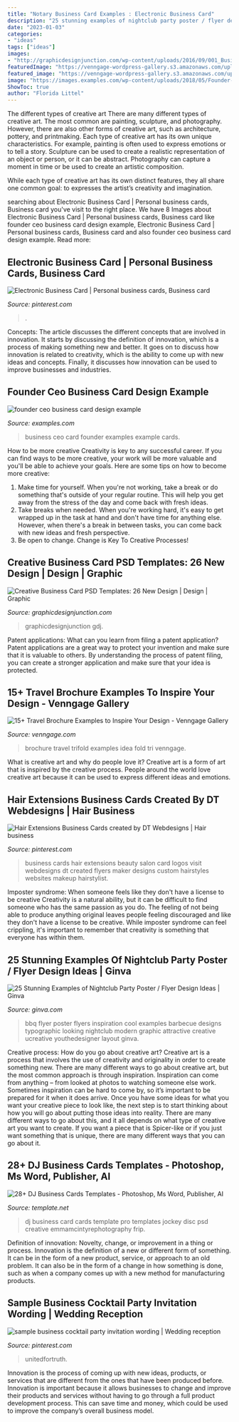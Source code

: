 ```yaml
---
title: "Notary Business Card Examples : Electronic Business Card"
description: "25 stunning examples of nightclub party poster / flyer design ideas"
date: "2023-01-03"
categories:
- "ideas"
tags: ["ideas"]
images:
- "http://graphicdesignjunction.com/wp-content/uploads/2016/09/001_Business_Card_Design.jpg"
featuredImage: "https://venngage-wordpress-gallery.s3.amazonaws.com/uploads/2018/08/Trifold-Brochure-Template.jpg"
featured_image: "https://venngage-wordpress-gallery.s3.amazonaws.com/uploads/2018/08/Trifold-Brochure-Template.jpg"
image: "https://images.examples.com/wp-content/uploads/2018/05/Founder-CEO-Business-Card-Design-Example.jpg"
ShowToc: true
author: "Florida Littel"
---
```



The different types of creative art
There are many different types of creative art. The most common are painting, sculpture, and photography. However, there are also other forms of creative art, such as architecture, pottery, and printmaking.
Each type of creative art has its own unique characteristics. For example, painting is often used to express emotions or to tell a story. Sculpture can be used to create a realistic representation of an object or person, or it can be abstract. Photography can capture a moment in time or be used to create an artistic composition.

While each type of creative art has its own distinct features, they all share one common goal: to expresses the artist’s creativity and imagination.

	

		
searching about Electronic Business Card | Personal business cards, Business card you've visit to the right place. We have 8 Images about Electronic Business Card | Personal business cards, Business card like founder ceo business card design example, Electronic Business Card | Personal business cards, Business card and also founder ceo business card design example. Read more:
		
    
## Electronic Business Card | Personal Business Cards, Business Card

<img loading=lazy src="https://i.pinimg.com/736x/c8/50/aa/c850aa87c7b7f6bff2e99439b5f954c7.jpg" onerror="this.onerror=null;this.src='https://tse2.mm.bing.net/th?id=OIP.-hxwSn1txLwdpz-aG454oAHaHa&amp;pid=15.1';" alt="Electronic Business Card | Personal business cards, Business card">

_Source: pinterest.com_

>. 

	

Concepts:
The article discusses the different concepts that are involved in innovation. It starts by discussing the definition of innovation, which is a process of making something new and better. It goes on to discuss how innovation is related to creativity, which is the ability to come up with new ideas and concepts. Finally, it discusses how innovation can be used to improve businesses and industries.

    
## Founder Ceo Business Card Design Example

<img loading=lazy src="https://images.examples.com/wp-content/uploads/2018/05/Founder-CEO-Business-Card-Design-Example.jpg" onerror="this.onerror=null;this.src='https://tse4.mm.bing.net/th?id=OIP.RjitfcikMrpU4SyzikfGkwHaE6&amp;pid=15.1';" alt="founder ceo business card design example">

_Source: examples.com_

>business ceo card founder examples example cards. 

	

How to be more creative
Creativity is key to any successful career. If you can find ways to be more creative, your work will be more valuable and you'll be able to achieve your goals. Here are some tips on how to become more creative: 
1. Make time for yourself. When you're not working, take a break or do something that's outside of your regular routine. This will help you get away from the stress of the day and come back with fresh ideas. 
2. Take breaks when needed. When you're working hard, it's easy to get wrapped up in the task at hand and don't have time for anything else. However, when there's a break in between tasks, you can come back with new ideas and fresh perspective. 
3. Be open to change. Change is Key To Creative Processes!

    
## Creative Business Card PSD Templates: 26 New Design | Design | Graphic

<img loading=lazy src="http://graphicdesignjunction.com/wp-content/uploads/2016/09/001_Business_Card_Design.jpg" onerror="this.onerror=null;this.src='https://tse3.mm.bing.net/th?id=OIP.kNEMvZlt40YF86XM9DRorQHaM9&amp;pid=15.1';" alt="Creative Business Card PSD Templates: 26 New Design | Design | Graphic">

_Source: graphicdesignjunction.com_

>graphicdesignjunction gdj. 

	

Patent applications: What can you learn from filing a patent application?
Patent applications are a great way to protect your invention and make sure that it is valuable to others. By understanding the process of patent filing, you can create a stronger application and make sure that your idea is protected.

    
## 15+ Travel Brochure Examples To Inspire Your Design - Venngage Gallery

<img loading=lazy src="https://venngage-wordpress-gallery.s3.amazonaws.com/uploads/2018/08/Trifold-Brochure-Template.jpg" onerror="this.onerror=null;this.src='https://tse3.mm.bing.net/th?id=OIP.x3MZRsgDSW1-Mz_JCXci0QHaHL&amp;pid=15.1';" alt="15+ Travel Brochure Examples to Inspire Your Design - Venngage Gallery">

_Source: venngage.com_

>brochure travel trifold examples idea fold tri venngage. 

	

What is creative art and why do people love it?
Creative art is a form of art that is inspired by the creative process. People around the world love creative art because it can be used to express different ideas and emotions.

    
## Hair Extensions Business Cards Created By DT Webdesigns | Hair Business

<img loading=lazy src="https://i.pinimg.com/736x/39/c9/3a/39c93a0b10b09e0521e74df1ab94a180--beauty-business-cards-hair-business-cards.jpg" onerror="this.onerror=null;this.src='https://tse3.mm.bing.net/th?id=OIP.jwkFFrRnd7IfAm_nNHpCJQHaHU&amp;pid=15.1';" alt="Hair Extensions Business Cards created by DT Webdesigns | Hair business">

_Source: pinterest.com_

>business cards hair extensions beauty salon card logos visit webdesigns dt created flyers maker designs custom hairstyles websites makeup hairstylist. 

	

Imposter syndrome: When someone feels like they don't have a license to be creative
Creativity is a natural ability, but it can be difficult to find someone who has the same passion as you do. The feeling of not being able to produce anything original leaves people feeling discouraged and like they don't have a license to be creative. While imposter syndrome can feel crippling, it's important to remember that creativity is something that everyone has within them.

    
## 25 Stunning Examples Of Nightclub Party Poster / Flyer Design Ideas | Ginva

<img loading=lazy src="http://ginva.com/wp-content/uploads/2012/04/party-flyer-design-examples-15.jpg" onerror="this.onerror=null;this.src='https://tse3.mm.bing.net/th?id=OIP.tQTpdKHU5XZfzfoZ1m0OZQHaKf&amp;pid=15.1';" alt="25 Stunning Examples of Nightclub Party Poster / Flyer Design Ideas | Ginva">

_Source: ginva.com_

>bbq flyer poster flyers inspiration cool examples barbecue designs typographic looking nightclub modern graphic attractive creative ucreative youthedesigner layout ginva. 

	

Creative process: How do you go about creative art?
Creative art is a process that involves the use of creativity and originality in order to create something new. There are many different ways to go about creative art, but the most common approach is through inspiration. Inspiration can come from anything – from looked at photos to watching someone else work. Sometimes inspiration can be hard to come by, so it’s important to be prepared for it when it does arrive. Once you have some ideas for what you want your creative piece to look like, the next step is to start thinking about how you will go about putting those ideas into reality. There are many different ways to go about this, and it all depends on what type of creative art you want to create. If you want a piece that is Spicer-like or if you just want something that is unique, there are many different ways that you can go about it.

    
## 28+ DJ Business Cards Templates - Photoshop, Ms Word, Publisher, AI

<img loading=lazy src="https://images.template.net/wp-content/uploads/2015/12/11103224/Pro-DJ-Business-Card11.jpg" onerror="this.onerror=null;this.src='https://tse1.mm.bing.net/th?id=OIP.xOgUdraSRK-y6w1HIp3k8wHaF3&amp;pid=15.1';" alt="28+ DJ Business Cards Templates - Photoshop, Ms Word, Publisher, AI">

_Source: template.net_

>dj business card cards template pro templates jockey disc psd creative emmamcintyrephotography frip. 

	

Definition of innovation: Novelty, change, or improvement in a thing or process.
Innovation is the definition of a new or different form of something. It can be in the form of a new product, service, or approach to an old problem. It can also be in the form of a change in how something is done, such as when a company comes up with a new method for manufacturing products.

    
## Sample Business Cocktail Party Invitation Wording | Wedding Reception

<img loading=lazy src="https://i.pinimg.com/736x/fe/08/16/fe0816e89860616973672dc8ef10cd97.jpg" onerror="this.onerror=null;this.src='https://tse4.mm.bing.net/th?id=OIP.kYYnFBwN5FEIGtTNoPtxTgHaK_&amp;pid=15.1';" alt="sample business cocktail party invitation wording | Wedding reception">

_Source: pinterest.com_

>unitedfortruth. 

	

Innovation is the process of coming up with new ideas, products, or services that are different from the ones that have been produced before. Innovation is important because it allows businesses to change and improve their products and services without having to go through a full product development process. This can save time and money, which could be used to improve the company’s overall business model.

